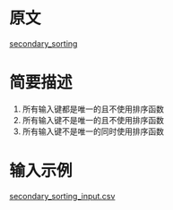 # 原文
[secondary_sorting](https://github.com/mahmoudparsian/data-algorithms-book/tree/master/src/main/java/org/dataalgorithms/chap02)

# 简要描述

1. 所有输入键都是唯一的且不使用排序函数
2. 所有输入键不是唯一的且不使用排序函数
3. 所有输入键不是唯一的同时使用排序函数


# 输入示例
[secondary_sorting_input.csv](./../../../../resources/chap02/secondary_sorting_input.csv)